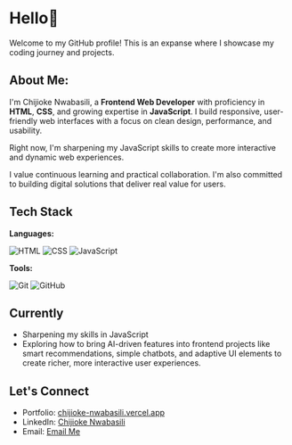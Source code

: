 # Hello👋

Welcome to my GitHub profile! This is an expanse where I showcase my coding journey and projects.

## About Me:

I'm Chijioke Nwabasili, a **Frontend Web Developer** with proficiency in **HTML**, **CSS**, and growing expertise in **JavaScript**. I build responsive, user-friendly web interfaces with a focus on clean design, performance, and usability.

Right now, I'm sharpening my JavaScript skills to create more interactive and dynamic web experiences.

I value continuous learning and practical collaboration. I'm also committed to building digital solutions that deliver real value for users.

## Tech Stack

**Languages:**

![HTML](https://img.shields.io/badge/-HTML5-E34F26?style=flat&logo=html5&logoColor=white)
![CSS](https://img.shields.io/badge/-CSS3-1572B6?style=flat&logo=css3&logoColor=white)
![JavaScript](https://img.shields.io/badge/-JavaScript-F7DF1E?style=flat&logo=javascript&logoColor=black)

**Tools:**

![Git](https://img.shields.io/badge/-Git-F05032?style=flat&logo=git&logoColor=white)
![GitHub](https://img.shields.io/badge/-GitHub-181717?style=flat&logo=github&logoColor=white)

## Currently

- Sharpening my skills in JavaScript
- Exploring how to bring AI-driven features into frontend projects like smart recommendations, simple chatbots, and adaptive UI elements to create richer, more interactive user experiences.

## Let's Connect

- Portfolio: [chijioke-nwabasili.vercel.app](https://chijioke-nwabasili.vercel.app)
- LinkedIn: [Chijioke Nwabasili](https://linkedin.com/in/chijioke-nwabasili)
- Email: [Email Me](mailto:chijioke.nwabasili2021@gmail.com)

